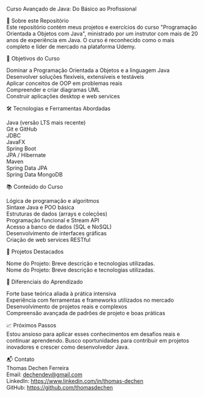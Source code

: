 Curso Avançado de Java: Do Básico ao Profissional  

🚀 Sobre este Repositório    
Este repositório contém meus projetos e exercícios do curso "Programação Orientada a Objetos com Java", ministrado por um instrutor com mais de 20 anos de experiência em Java. O curso é reconhecido como o mais completo e líder de mercado na plataforma Udemy.  

🎯 Objetivos do Curso  

Dominar a Programação Orientada a Objetos e a linguagem Java  
Desenvolver soluções flexíveis, extensíveis e testáveis  
Aplicar conceitos de OOP em problemas reais  
Compreender e criar diagramas UML  
Construir aplicações desktop e web services  

🛠 Tecnologias e Ferramentas Abordadas  

Java (versão LTS mais recente)  
Git e GitHub  
JDBC  
JavaFX  
Spring Boot  
JPA / Hibernate  
Maven  
Spring Data JPA  
Spring Data MongoDB  

📚 Conteúdo do Curso  

Lógica de programação e algoritmos  
Sintaxe Java e POO básica  
Estruturas de dados (arrays e coleções)  
Programação funcional e Stream API  
Acesso a banco de dados (SQL e NoSQL)  
Desenvolvimento de interfaces gráficas  
Criação de web services RESTful  

💼 Projetos Destacados    

Nome do Projeto: Breve descrição e tecnologias utilizadas.  
Nome do Projeto: Breve descrição e tecnologias utilizadas.  
 
🌟 Diferenciais do Aprendizado 
   
Forte base teórica aliada à prática intensiva  
Experiência com ferramentas e frameworks utilizados no mercado  
Desenvolvimento de projetos reais e complexos  
Compreensão avançada de padrões de projeto e boas práticas  

📈 Próximos Passos  
Estou ansioso para aplicar esses conhecimentos em desafios reais e continuar aprendendo. Busco oportunidades para contribuir em projetos inovadores e crescer como desenvolvedor Java.  

📬 Contato    
Thomas Dechen Ferreira    
Email: dechendev@gmail.com  
LinkedIn: https://www.linkedin.com/in/thomas-dechen   
GitHub: https://github.com/thomasdechen    
